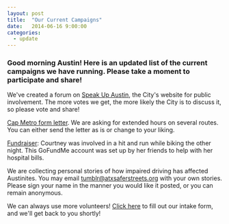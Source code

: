 ```yaml
---
layout: post
title:  "Our Current Campaigns"
date:   2014-06-16 9:00:00
categories:
  - update
---
```


### Good morning Austin!  Here is an updated list of the current campaigns we have running.  Please take a moment to participate and share!

We've created a forum on <a href="http://speakupaustin.org/forums/improve-customer-service-and-the-development-and-permitting-process/ideas/we-must-expand-late-night-transportation-options-to-save-lives-taxpayer-money-and-help-create-and-keep-jobs" target="_blank">Speak Up Austin</a>, the City's website for public involvement. The more votes we get, the more likely the City is to discuss it, so please vote and share!

[Cap Metro form letter](http://atxsaferstreets.org/forms/Cap_Metro/Cap_Metro.php).  We are asking for extended hours on several routes.  You can either send the letter as is or change to your liking.

<a href="http://www.gofundme.com/a6yc7s" target="_blank">Fundraiser</a>:  Courtney was involved in a hit and run while biking the other night. This GoFundMe account was set up by her friends to help with her hospital bills.

We are collecting personal stories of how impaired driving has affected Austinites. You may email [tumblr@atxsaferstreets.org](mailto:tumblr@atxsaferstreets.org) with your own stories.  Please sign your name in the manner you would like it posted, or you can remain anonymous.

We can always use more volunteers! <a href="https://docs.google.com/forms/d/1TUCnenUqJ_dalLNQ7B_qEevE4umB8Zr0_277jTGvEKs/viewform" target="_blank">Click here</a> to fill out our intake form, and we'll get back to you shortly!



